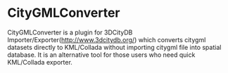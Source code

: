# CityGMLConverter
CityGMLConverter is a plugin for 3DCityDB Importer/Exporter(http://www.3dcitydb.org/) which converts citygml datasets directly to KML/Collada without 
importing citygml file into spatial database.
It is an alternative tool for those users who need quick KML/Collada exporter.
